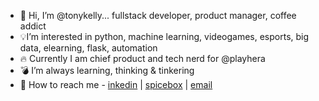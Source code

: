 - 👋 Hi, I’m @tonykelly... fullstack developer, product manager, coffee addict
- :bulb:I’m interested in python, machine learning, videogames, esports, big data, elearning, flask, automation
- :fire: Currently I am chief product and tech nerd for @playhera
- :bomb: I’m always learning, thinking & tinkering
- :crystal_ball: How to reach me - [inkedin](https://www.linkedin.com/in/tonykelly/) | [spicebox](https://www.spicebox.io) | [email](mailto:tony@spicebox.io?subject=GitHub)

<!---
tonykelly/tonykelly is a ✨ special ✨ repository because its `README.md` (this file) appears on your GitHub profile.
You can click the Preview link to take a look at your changes.
--->
